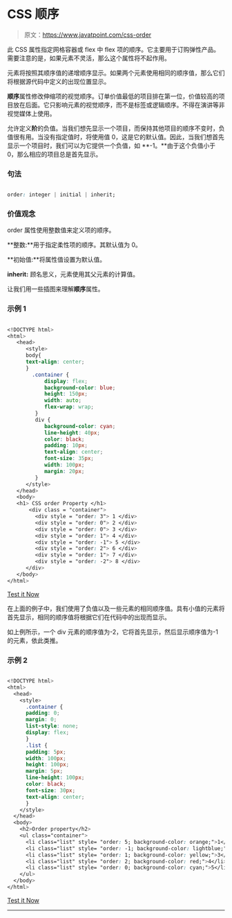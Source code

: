 # CSS 顺序

> 原文：<https://www.javatpoint.com/css-order>

此 CSS 属性指定网格容器或 flex 中 flex 项的顺序。它主要用于订购弹性产品。需要注意的是，如果元素不灵活，那么这个属性将不起作用。

元素将按照其顺序值的递增顺序显示。如果两个元素使用相同的顺序值，那么它们将根据源代码中定义的出现位置显示。

**顺序**属性修改伸缩项的视觉顺序。订单价值最低的项目排在第一位，价值较高的项目放在后面。它只影响元素的视觉顺序，而不是标签或逻辑顺序。不得在演讲等非视觉媒体上使用。

允许定义**阶**的负值。当我们想先显示一个项目，而保持其他项目的顺序不变时，负值很有用。当没有指定值时，将使用值 0，这是它的默认值。因此，当我们想首先显示一个项目时，我们可以为它提供一个负值，如 **-1。**由于这个负值小于 0，那么相应的项目总是首先显示。

### 句法

```css

order: integer | initial | inherit;

```

### 价值观念

order 属性使用整数值来定义项的顺序。

**整数:**用于指定柔性项的顺序。其默认值为 0。

**初始值:**将属性值设置为默认值。

**inherit:** 顾名思义，元素使用其父元素的计算值。

让我们用一些插图来理解**顺序**属性。

### 示例 1

```css

<!DOCTYPE html>
<html>
   <head>
      <style>
	  body{
	  text-align: center;
	  }
	    .container {
            display: flex;
            background-color: blue;
            height: 150px;
            width: auto;
            flex-wrap: wrap;
         }
         div {
            background-color: cyan;
            line-height: 40px;
			color: black;
			padding: 10px;
			text-align: center;
            font-size: 35px;
            width: 100px;
            margin: 20px;
         }
      </style>
   </head>
   <body>
   <h1> CSS order Property </h1>
       <div class = "container">
         <div style = "order: 3"> 1 </div>
         <div style = "order: 0"> 2 </div>
         <div style = "order: 0"> 3 </div>
         <div style = "order: 1"> 4 </div>
         <div style = "order: -1"> 5 </div>
         <div style = "order: 2"> 6 </div>
         <div style = "order: 1"> 7 </div>
         <div style = "order: -2"> 8 </div>
      </div>
   </body>
</html>

```

[Test it Now](https://www.javatpoint.com/oprweb/test.jsp?filename=CSSorder1)

在上面的例子中，我们使用了负值以及一些元素的相同顺序值。具有小值的元素将首先显示，相同的顺序值将根据它们在代码中的出现而显示。

如上例所示，一个 div 元素的顺序值为-2，它将首先显示，然后显示顺序值为-1 的元素，依此类推。

### 示例 2

```css

<!DOCTYPE html>
<html>
  <head>
    <style> 
      .container {
      padding: 0;
      margin: 0;
      list-style: none;
      display: flex;
      }
      .list {
      padding: 5px;
      width: 100px;
      height: 100px;
      margin: 5px;
      line-height: 100px;
      color: black;
      font-size: 30px;
      text-align: center;
      }
    </style>
  </head>
  <body>
    <h2>Order property</h2>
    <ul class="container">
      <li class="list" style= "order: 5; background-color: orange;">1</li>
      <li class="list" style= "order: -1; background-color: lightblue;">2</li>
      <li class="list" style= "order: 1; background-color: yellow;">3</li>
      <li class="list" style= "order: 2; background-color: red;">4</li>
      <li class="list" style= "order: 0; background-color: cyan;">5</li>
    </ul>
  </body>
</html>

```

[Test it Now](https://www.javatpoint.com/oprweb/test.jsp?filename=CSSorder2)

* * *